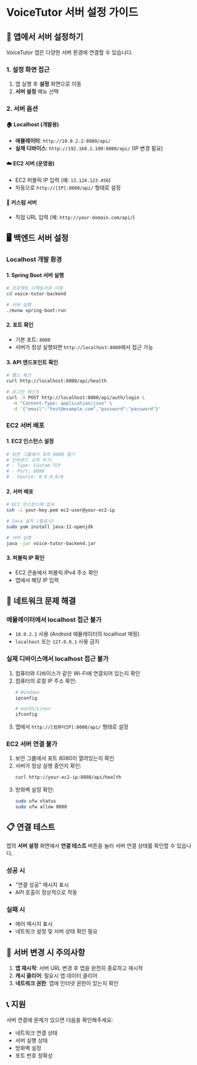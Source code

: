 # VoiceTutor 서버 설정 가이드

## 📱 앱에서 서버 설정하기

VoiceTutor 앱은 다양한 서버 환경에 연결할 수 있습니다.

### 1. 설정 화면 접근
1. 앱 실행 후 **설정** 화면으로 이동
2. **서버 설정** 메뉴 선택

### 2. 서버 옵션

#### 🏠 Localhost (개발용)
- **에뮬레이터**: `http://10.0.2.2:8080/api/`
- **실제 디바이스**: `http://192.168.1.100:8080/api/` (IP 변경 필요)

#### ☁️ EC2 서버 (운영용)
- EC2 퍼블릭 IP 입력 (예: `13.124.123.456`)
- 자동으로 `http://[IP]:8080/api/` 형태로 설정

#### 🔧 커스텀 서버
- 직접 URL 입력 (예: `http://your-domain.com/api/`)

## 🖥️ 백엔드 서버 설정

### Localhost 개발 환경

#### 1. Spring Boot 서버 실행
```bash
# 프로젝트 디렉토리로 이동
cd voice-tutor-backend

# 서버 실행
./mvnw spring-boot:run
```

#### 2. 포트 확인
- 기본 포트: `8080`
- 서버가 정상 실행되면 `http://localhost:8080`에서 접근 가능

#### 3. API 엔드포인트 확인
```bash
# 헬스 체크
curl http://localhost:8080/api/health

# 로그인 테스트
curl -X POST http://localhost:8080/api/auth/login \
  -H "Content-Type: application/json" \
  -d '{"email":"test@example.com","password":"password"}'
```

### EC2 서버 배포

#### 1. EC2 인스턴스 설정
```bash
# 보안 그룹에서 포트 8080 열기
# 인바운드 규칙 추가:
# - Type: Custom TCP
# - Port: 8080
# - Source: 0.0.0.0/0
```

#### 2. 서버 배포
```bash
# EC2 인스턴스에 접속
ssh -i your-key.pem ec2-user@your-ec2-ip

# Java 설치 (필요시)
sudo yum install java-11-openjdk

# 서버 실행
java -jar voice-tutor-backend.jar
```

#### 3. 퍼블릭 IP 확인
- EC2 콘솔에서 퍼블릭 IPv4 주소 확인
- 앱에서 해당 IP 입력

## 🔧 네트워크 문제 해결

### 에뮬레이터에서 localhost 접근 불가
- `10.0.2.2` 사용 (Android 에뮬레이터의 localhost 매핑)
- `localhost` 또는 `127.0.0.1` 사용 금지

### 실제 디바이스에서 localhost 접근 불가
1. 컴퓨터와 디바이스가 같은 Wi-Fi에 연결되어 있는지 확인
2. 컴퓨터의 로컬 IP 주소 확인:
   ```bash
   # Windows
   ipconfig
   
   # macOS/Linux
   ifconfig
   ```
3. 앱에서 `http://[컴퓨터IP]:8080/api/` 형태로 설정

### EC2 서버 연결 불가
1. 보안 그룹에서 포트 8080이 열려있는지 확인
2. 서버가 정상 실행 중인지 확인:
   ```bash
   curl http://your-ec2-ip:8080/api/health
   ```
3. 방화벽 설정 확인:
   ```bash
   sudo ufw status
   sudo ufw allow 8080
   ```

## 📋 연결 테스트

앱의 **서버 설정** 화면에서 **연결 테스트** 버튼을 눌러 서버 연결 상태를 확인할 수 있습니다.

### 성공 시
- "연결 성공" 메시지 표시
- API 호출이 정상적으로 작동

### 실패 시
- 에러 메시지 표시
- 네트워크 설정 및 서버 상태 확인 필요

## 🔄 서버 변경 시 주의사항

1. **앱 재시작**: 서버 URL 변경 후 앱을 완전히 종료하고 재시작
2. **캐시 클리어**: 필요시 앱 데이터 클리어
3. **네트워크 권한**: 앱에 인터넷 권한이 있는지 확인

## 📞 지원

서버 연결에 문제가 있으면 다음을 확인해주세요:
- 네트워크 연결 상태
- 서버 실행 상태
- 방화벽 설정
- 포트 번호 정확성
